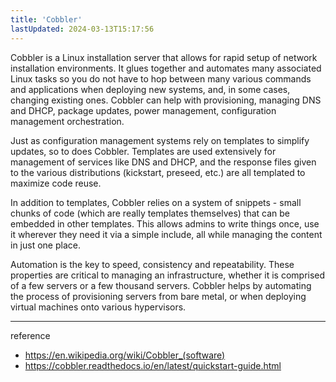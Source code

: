 ```yaml
---
title: 'Cobbler'
lastUpdated: 2024-03-13T15:17:56
---
```


Cobbler is a Linux installation server that allows for rapid setup of network installation environments. It glues together and automates many associated Linux tasks so you do not have to hop between many various commands and applications when deploying new systems, and, in some cases, changing existing ones. Cobbler can help with provisioning, managing DNS and DHCP, package updates, power management, configuration management orchestration.

Just as configuration management systems rely on templates to simplify updates, so to does Cobbler. Templates are used extensively for management of services like DNS and DHCP, and the response files given to the various distributions (kickstart, preseed, etc.) are all templated to maximize code reuse.

In addition to templates, Cobbler relies on a system of snippets - small chunks of code (which are really templates themselves) that can be embedded in other templates. This allows admins to write things once, use it wherever they need it via a simple include, all while managing the content in just one place.

Automation is the key to speed, consistency and repeatability. These properties are critical to managing an infrastructure, whether it is comprised of a few servers or a few thousand servers. Cobbler helps by automating the process of provisioning servers from bare metal, or when deploying virtual machines onto various hypervisors.

---
reference
- https://en.wikipedia.org/wiki/Cobbler_(software)
- https://cobbler.readthedocs.io/en/latest/quickstart-guide.html
